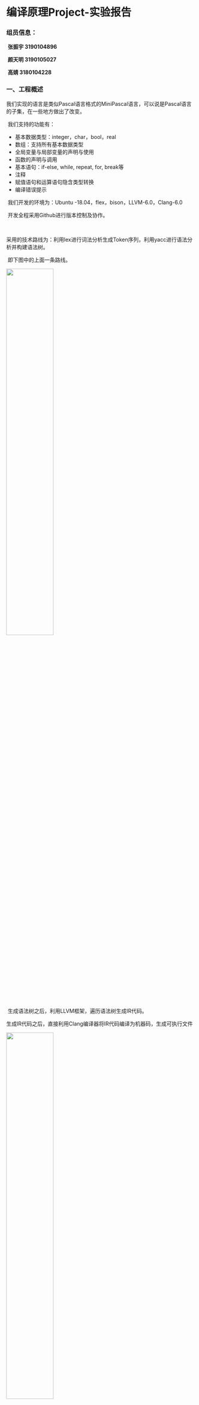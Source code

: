 

# 编译原理Project-实验报告

### **组员信息：**

​	**张振宇    3190104896**

​	**颜天明    3190105027**

​	**高婧        3180104228**



### 一、工程概述

​	我们实现的语言是类似Pascal语言格式的MiniPascal语言，可以说是Pascal语言的子集，在一些地方做出了改变。

​	我们支持的功能有：

- 基本数据类型：integer，char，bool，real
- 数组：支持所有基本数据类型
- 全局变量与局部变量的声明与使用
- 函数的声明与调用
- 基本语句：if-else, while, repeat, for, break等
- 注释
- 赋值语句和运算语句隐含类型转换
- 编译错误提示

​	我们开发的环境为：Ubuntu -18.04，flex，bison，LLVM-6.0，Clang-6.0

​	开发全程采用Github进行版本控制及协作。

​	

​	采用的技术路线为：利用lex进行词法分析生成Token序列，利用yacc进行语法分析并构建语法树。

​	即下图中的上面一条路线。

<img src="img/1.jpg" width="50%" />

​	生成语法树之后，利用LLVM框架，遍历语法树生成IR代码。

​	生成IR代码之后，直接利用Clang编译器将IR代码编译为机器码，生成可执行文件

<img src="img/2.jpg" width="50%" />



### 二、词法分析
##### 2.1. 工具介绍

在这次的实验当中，我们使用flex来完成词法分析过程。flex（快速词法分析产生器，fast lexical analyzer generator）是一种词法分析程序。它是lex的开放源代码版本，以BSD许可证发布。通常与GNU bison一同运作，但是它本身不不是GNU计划的一部分。
词法分析是将字符序列列转换为标记(token)序列列的过程。在词法分析阶段，编译器器读入源程序字符串流，将字符流转换为标记序列，同时将所需要的信息存储，然后将结果交给语法分析器。这是编译程序的第一个阶段且是必要阶段；词法分析的核心任务是扫描、识别单词且对识别出的单词给出定性、定长的处理。处理完成后，词法分析程序会生成将之前的程序文本转变为一系列token，传给之后的语法分析程序。示意图如下：
<img src="img/122.png" width="40%" />
标准lex文件由三部分组成，分别是定义区、规则区和⽤用户子过程区。在定义区，⽤用户可以编写C语⾔言中的声明语句，导入需要的头文件或声明变量。在规则区，用户需要编写以正则表达式和对应的动作的形式的代码。在用户子过程区，用户可以定义函数。

##### 2.2 实现过程

##### 2.2.1 立即数

```c++
digit [0-9]
letter [a-zA-Z]
string \"[^"]*\"
char \'.\'
id ({letter}|_)+({letter}|_|{digit})*
[0-9]{digit}* {
    yylval.type_int = atoi(yytext);   
   return INT;
}

-?(0|int)[.]{digit}+ {
    yylval.type_float = atof(yytext);
   return FLOAT;
}

{string} {
    char s[30] = {0};
    for(int i=0;i<strlen(yytext)-2;i++){
        s[i] = yytext[i+1];
    }
    yylval.type_string = s;
   return STRING;
}
"'\\n'" {
    yylval.type_char = 10;
    return CHAR;
}

"'\\0" {
    yylval.type_char = 0;
    return CHAR;
}
{char} {
    yylval.type_char = yytext[1];
   return CHAR;
}

{id} {
    yylval.id = strdup(yytext);
   return ID;
}
```
对于integer类型，我们检测一连串的数字；对于char类型，我们检测''包裹的任何一个单个字符和\开始的转义字符，对于string类型，我们检测""包裹的一连串的字符，对于identify类型，我们检测字母和下划线开头的一连串字符。

##### 2.2.2 保留字

```c++
<<<<<<< Updated upstream
"integer" { return TYPE_INT; printf("integer");}
"real" { return TYPE_FLOAT_8;}
"char" { return TYPE_CHAR;}
"string" { return TYPE_STRING;}
"array" { return ARRAY;}
"begin" { return BEGN;}
"break" { return BREAK;}
"case" {return CASE;}
"const" { return CONST;}
"to" { return TO;}
"do" { return DO;}
"else" { return ELSE;}
"end" { return END;}
"for" { return FOR;}
"function" { return FUNC;}
"if" { return IF;}
"of" { return OF;}
"procedure" { return PROC;}
"program" { return PROG;}
"repeat" { return REPEAT;}
"then" { return THEN;}
"until" { return UNTIL;}
"var" { return VAR;}
"while" { return WHILE;}
=======
"integer" {return TYPE_INT; printf("integer");}
"real" {return TYPE_FLOAT_8;}
"char" {return TYPE_CHAR;}
"string" {return TYPE_STRING;}
"array" {return ARRAY;}
"begin" {return BEGN;}
"break" {return BREAK;}
"case" {return CASE;}
"const" {return CONST;}
"to" {return TO;}
"do" {return DO;}
"else" {return ELSE;}
"end" {return END;}
"for" {return FOR;}
"function" {return FUNC;}
"if" {return IF;}
"of" {return OF;}
"procedure" {return PROC;}
"program" {return PROG;}
"repeat" {return REPEAT;}
"then" {return THEN;}
"until" {return UNTIL;}
"var" {return VAR;}
"while" {return WHILE;}
>>>>>>> Stashed changes
```
我们实现了部分pascal关键字的检测

##### 2.2.3 运算符

```c++
<<<<<<< Updated upstream
"not" { ;return NOT;}
"+" { return ADD;}
[-] { return SUB;}
"*" { return MUL;}
"/" { return DIV;}
"mod" { return MOD;}
"div" { return IDIV;}
"=" { return EQ;}
">" { return GRE;}
"<" { return LES;}
">=" { return GREQ;}
"<=" { return LESQ;}
"<>" { return NE;}
"or" { return OR;}
"and" { return AND;}
":=" { return ASSIGN;}
".." { return ARANGE;}
"[" { return LBR;}
"]" { return RBR;}
"(" { return LPR;}
")" { return RPR;}
"." { return DOT;}
"," { return COM;}
":" { return COL;}
";" { return SEMI;}
"^" { return CARET;}
=======
"not" {return NOT;}
"+" {return ADD;}
[-] {return SUB;}
"*" {return MUL;}
"/" {return DIV;}
"mod" {return MOD;}
"div" {return IDIV;}
"=" {return EQ;}
">" {return GRE;}
"<" {return LES;}
">=" {return GREQ;}
"<=" {return LESQ;}
"<>" {return NE;}
"or" {return OR;}
"and" {return AND;}
":=" {return ASSIGN;}
".." {return ARANGE;}
"[" {return LBR;}
"]" {return RBR;}
"(" {return LPR;}
")" {return RPR;}
"." {return DOT;}
"," {return COM;}
":" {return COL;}
";" {return SEMI;}
"^" {return CARET;}
>>>>>>> Stashed changes
"\n" {}
```
我们实现了pascal中运算符的检测。

### 三、语法分析
#### 3.1 工具介绍
yacc(Yet Another Compiler Compiler)，是一个经典的生成语法分析器的工具。yacc生成的编译器主要是用C语言写成的语法解析器（Parser），需要与词法解析器Lex一起使用，再把两部份产生出来的C程序一并编译。
yacc的输入是巴科斯范式（BNF）表达的语法规则以及语法规约的处理代码，Yacc输出的是基于表驱动的编译器，包含输入的语法规约的处理代码部分。yacc是开发编译器的一个有用的工具,采用LALR(1)语法分析方法。
与Lex相似，Yacc的输⼊入文件由以%%分割的三部分组成，分别是声明区、规则区和程序区。三部分的功能与Lex相似，不同的是规则区的正则表达式替换为CFG，在声明区要提前声明好使用到的终结符以及非终结符的类型。
在实验中，我们使用bison来进行yacc文件的编译。

#### 3.2 实现过程
##### 3.2.1 引入ast结点

```c++
%union{
    int type_int;
    float type_float;
    char type_char;
    char* type_string;
    char* id;
    ExprList* expr_list;
    Expr* expr_node;
    IDExpr* id_expr;
    Program* program_node;
    DeclPart* decl_part;
    FuncDeclList* func_list;
    OneFuncDecl* func_node;
    FuncHead* func_head;
    FuncBody* func_body;
    ExecPart* exec_part;
    Stmt* stmt_node;
    StmtList* stmt_list;
    AssignStmt* assign_node;
    ForStmt* for_node;
    FuncCallStmt* call_node;
    RepeatStmt* repeat_node;
    WhileStmt* while_node;
    IfStmt* if_node;
    ElseStmt* else_node;
    BreakStmt* break_node;
    VarDeclList* var_list;
    VarDecl* var_node;
    MyType* type_node;
    SimpleType* simple_type;
    IDList* id_list;
    ArrayType* array_type;
    ParaList* para_node;
    ProgHead* prog_head;
    BinExpr* bin_expr;
    UnaryExpr* un_expr;
    FunCallExpr* funcall_expr;
    ArrayExpr* array_expr;
}
```
在这里我们引入了ast文件中定义的各个结点结构，用作后面的非终结符类型定义。

##### 3.2.2 token定义

```c++
// 数据类型定义
%token TYPE_INT TYPE_INT_8 TYPE_INT_16 TYPE TYPE_INT_32 TYPE_INT_64 TYPE_BYTE TYPE_WORD TYPE_FLOAT_8 TYPE_FLOAT_16 TYPE_FLOAT_32 TYPE_BOOL TYPE_CHAR TYPE_STRING
// 符号
%token NOT ADD SUB MUL DIV MOD IDIV EQ GRE LES GREQ LESQ NE OR AND ASSIGN ARANGE LBR RBR LPR RPR DOT COM COL SEMI CARET
// 其他保留字
%token ARRAY BEGN BREAK CASE CONST TO DO ELSE END FOR FUNC IF OF PROC PROG REPEAT THEN UNTIL VAR WHILE
```
##### 3.2.3 非终结符定义

```c++
// 数据常量
%token<type_int> INT 
%token<type_float> FLOAT 
%token<type_char> CHAR
%token<type_string> STRING ID
// 结点
%type<expr_list> expr_list;
%type<expr_node> expr_node;
%type<id_expr> id_expr;
%type<program_node> program_node;
%type<decl_part> decl_part;
%type<func_list> func_list;
%type<func_node> func_node;
%type<func_head> func_head;
%type<func_body> func_body;
%type<exec_part> exec_part;
%type<stmt_node> stmt_node;
%type<stmt_list> stmt_list;
%type<assign_node> assign_node;
%type<for_node> for_node;
%type<call_node> call_node;
%type<repeat_node> repeat_node;
%type<while_node> while_node;
%type<if_node> if_node;
%type<else_node> else_node;
%type<break_node> break_node;
%type<var_list> var_list;
%type<var_node> var_node;
%type<simple_type> simple_type;
%type<id_list> id_list;
%type<para_node> para_node;
%type<prog_head> prog_head;
%type<expr_node> first_bin_expr;
%type<expr_node> second_bin_expr;
%type<expr_node> third_bin_expr;
%type<array_expr> array_expr;
```
我们使用之前引入的ast结点来定义这些非终结符。

##### 3.2.4 分析过程

```c++
program:
    program program_node
    | 
    ;

program_node:
    prog_head decl_part exec_part DOT { 
        ast_root = new Program($1, $2, $3); 
    }
;
```
我们将程序分为头部，定义部分，执行部分三个部分，每次新分析一个语句，我们都会建立一个对应的新结点，并将其需要的子节点赋值进去。
```c++
decl_part:
    VAR var_list func_list { 
        $$ = new DeclPart($2, $3); 
    }
    |
    { $$ = new DeclPart(); }
;
exec_part:
    BEGN stmt_list END { 
        $$ = new ExecPart($2);
    }
;
```
定义部分分为变量定义和函数定义，执行分为为一系列单独的可执行语句构成。
```c++
var_list:
    var_list var_node SEMI
{ $$ = $1;
  $$->pushVarDecl($2); }
    | 
{ $$ = new VarDeclList(); }
;

var_node:
    id_list COL simple_type{
        $$ = new VarDecl($3, $1); 
    }
    | id_list COL ARRAY LBR INT ARANGE INT RBR OF simple_type{
        ArrayType* ary = new ArrayType($5, $7, $10->getSimpleTypeName()); 
        $$ = new VarDecl(ary, $1);
    }
;
```
变量定义部分由一系列变量定义语句构成，一个单独的变量定义语句包括一组identidy开头，符号:紧随其后，加上变量类型（）可以是数组），后面可以加上初始化的部分。
```c++
simple_type:
    TYPE_INT
{ $$ = new SimpleType("integer"); }
    | TYPE_FLOAT_8
{ $$ = new SimpleType("real"); }
    | TYPE_FLOAT_32
{ $$ = new SimpleType("real"); }
    | TYPE_CHAR
{ $$ = new SimpleType("char"); }
    | TYPE_STRING
{ $$ = new SimpleType("string"); }
;
```
我们实现了以上五个数据类型的检测
```c++
func_list:
    func_list func_node
{ $$ = $1;
  $$->pushOneFuncDecl($2); }
    | 
{ $$ = new FuncDeclList(); }
;
func_node:
    func_head SEMI func_body SEMI
{ $$ = new OneFuncDecl($1, $3); }
;

func_head:
    FUNC ID LPR para_node RPR COL simple_type { 
        $$ = new FuncHead((string)$2, $7, $4); 
    }
;
func_body:
    var_list exec_part {
        $$ = new FuncBody($1, $2); 
    }
;
```
函数部分由一系列的函数构成，和pascal程序类似，每一个函数包含一个函数头，变量定义部分和函数体执行部分。函数头包含了函数参数和返回类型。
```c++
stmt_list:
    stmt_list stmt_node { 
        $$ = $1;
        $$->pushStmt($2); 
    }
    | stmt_node
{ $$ = new StmtList($1); }
;

stmt_node:
    assign_node
{ $$ = $1; }
    | for_node
{ $$ = $1; }
    | call_node
{ $$ = $1; }
    | repeat_node
{ $$ = $1; }
    | break_node
{ $$ = $1; }
    | while_node
{ $$ = $1; }
    | if_node
{ $$ = $1; }
;
```
执行部分语句体由一系列可单独执行的语句构成，这些语句分成了赋值语句，循环语句，条件语句等等。
```c++
assign_node:
    ID ASSIGN expr_node SEMI
{ IDExpr* id = new IDExpr("var", (string)$1); 
  $$ = new AssignStmt(id, $3); }
    | array_expr ASSIGN expr_node SEMI
{ $$ = new AssignStmt($1, $3); }
;
```
包:=的语句我们认为是赋值语句,赋值语句的左边可以是单个变量或者一个数组的某个元素，右边是一系列expresssion的组合
```c++
id_expr:
    ID
{ $$ = new IDExpr("var", (string)$1); }
    | INT
{ $$ = new IDExpr("Imm", (int)$1); }
    | CHAR
{ $$ = new IDExpr("Imm", (char)$1); }
    | FLOAT
{ $$ = new IDExpr("Imm", (double)$1); }
    | STRING
{ $$ = new IDExpr("Imm", (string)$1); }
;
```
expression的终点是identify或者立即数
```c++
expr_node:
    expr_node GRE first_bin_expr
{ $$ = new BinExpr("GT", $1, $3); }
    | expr_node LES first_bin_expr
{ $$ = new BinExpr("LT", $1, $3); }
    | expr_node EQ first_bin_expr
{ $$ = new BinExpr("EQUAL", $1, $3); }
    | expr_node GREQ first_bin_expr
{ $$ = new BinExpr("GE", $1, $3); }
    | expr_node LESQ first_bin_expr
{ $$ = new BinExpr("LE", $1, $3); }
    | expr_node NE first_bin_expr
{ $$ = new BinExpr("NE", $1, $3); }
    | first_bin_expr
{ $$ = $1; }
;

first_bin_expr:
    first_bin_expr ADD second_bin_expr
{ $$ = new BinExpr("PLUS", $1, $3); }
    | first_bin_expr SUB second_bin_expr
{ $$ = new BinExpr("MINUS", $1, $3); }
    | first_bin_expr OR second_bin_expr
{ $$ = new BinExpr("OR", $1, $3); }
    | second_bin_expr
{ $$ = $1; }
;

second_bin_expr:
    second_bin_expr MUL third_bin_expr
{ $$ = new BinExpr("MUL", $1, $3); }
    | second_bin_expr DIV third_bin_expr
{ $$ = new BinExpr("DIV", $1, $3); }
    | second_bin_expr IDIV third_bin_expr
{ $$ = new BinExpr("DIV", $1, $3); }
    | second_bin_expr AND third_bin_expr
{ $$ = new BinExpr("AND", $1, $3); }
    | second_bin_expr MOD third_bin_expr
{ $$ = new BinExpr("MOD", $1, $3); }
    | third_bin_expr
{ $$ = $1; }
;

third_bin_expr:
    NOT third_bin_expr
{ $$ = new UnaryExpr("NOT", $2); }
    | SUB third_bin_expr
{ $$ = new UnaryExpr("SUB", $2); }
    | ID LPR expr_list RPR
{ $$ = new FunCallExpr((string)$1, $3); }
    | array_expr
{ $$ = $1; }
    | LPR expr_node RPR
{ $$ = $2; }
    | id_expr
{ $$ = $1; }
```
按照运算符的优先级，我们逐步解析expression的集合体，并且考虑括号数组函数调用等因素。
```c++
array_expr:
    ID LBR expr_node RBR {
        $$ = new ArrayExpr((string)$1, $3);
    }
;
```
数组比较特殊，我们单独分析，为一个数组名和一个括号内的expression集合体
```c++
for_node:
    FOR ID ASSIGN expr_node TO expr_node DO exec_part SEMI {
        $$ = new ForStmt((string)$2, $4, $6, $8->sl); 
    }
    | FOR ID ASSIGN expr_node TO expr_node DO stmt_node {
        StmtList* sl = new StmtList($8);
        $$ = new ForStmt((string)$2, $4, $6, sl);
    }
;
while_node:
    WHILE expr_node DO exec_part SEMI{
        $$ = new WhileStmt($2, $4->sl); 
    }
    | WHILE expr_node DO stmt_node {
        StmtList* sl = new StmtList($4);
        $$ = new WhileStmt($2, sl);
    }
;
```
循环语句包括for循环和while循环，二者的分析差不多，都是一个条件语句加上statement集合体
```c++
if_node:
    IF LPR expr_node RPR THEN exec_part SEMI else_node
{ $$ = new IfStmt($3, $6->sl, $8); }
    | IF LPR expr_node RPR THEN stmt_node else_node
{ StmtList* sl = new StmtList();
  sl->pushStmt($6);
  $$ = new IfStmt($3, sl, $7); }
;

else_node:
    ELSE exec_part SEMI
{ $$ = new ElseStmt($2->sl); }
    | 
{ $$ = new ElseStmt(); }
;
```
条件语句包括一个if开头的判断和else，if语句包含一个条件判断expression和一系列可执行语句集合体，else语句可以没有。
### 四、语法树结构设计

利用面向对象的思想，我们将AST的每个节点定义成类和对象。利用多态和继承，我们将语法树的每一个节点抽象为基类BaseNode，基类中存储着每个节点共有的属性：classname，line-number，并定义了通用的方法及生成中间代码所用的CodeGen函数。

```c++
class BaseNode{
private:
    int line_num=-1;
    string classname = "base";
public:
    BaseNode(string name){ this->classname = name; }
    string getClass() const { return this->classname; }
    virtual llvm::Value *CodeGen(CodeGenContext &context) = 0;
};
```

利用基类BaseNode，我们将其余类对其进行继承，大致分为以下几类：

- 划分程序区域类型
- 表达式类型
- 语句类型
- 类型、变量、函数等与定义相关的类型

**划分区域：**

划分区域的节点的主要作用是将各区域的语句综合起来，有序的连在区域节点之下。通过这种设计，我们可以将程序清晰的分为几个区域，及更加细分为子区域，最终到达叶子节点。

采用这种设计的好处是：

- 每种区域都有特定的类，指针也根据具体情况而特化，这样能使语法树的语义更加清楚。
- 利用多态的机制，为每个节点增加一个CodeGen的虚函数，这样通过定义每种类的CodeGen方法，我们并不需要完全知道孩子是什么类型的派生类，只需要调用他们的CodeGen方法即可。
- 这种设计在定义语法树时需要很多代码，但是在使用时带来了极大的方便，因为我们在向下时已经清楚的知道了这种节点的孩子个数，如何使用。

类定义示例如下图所示：

```c++
class DeclPart : public BaseNode
{
private:
    VarDeclList *varlist;
    FuncDeclList *funclist;

public:
    DeclPart():BaseNode("declpart"){}
    DeclPart(VarDeclList *v, FuncDeclList *f) : BaseNode("declpart"), varlist(v), funclist(f) {}
    VarDeclList *getVarListNode() { return this->varlist; }
    FuncDeclList *getFuncPartNode() { return this->funclist; }
    virtual llvm::Value *CodeGen(CodeGenContext &context);
};
```

区域的划分大致如下：

<img src="img/3.jpg" width="50%" />

Program分为定义部分和执行部分，定义部分分为一组变量定义和一组函数定义。执行部分就是要执行的语句列表。



**表达式类型：**

表达式类型的节点都继承于基类Expr，共分为：

- IDExpr：存储立即数、变量名的表达式
- BinExpr：二元计算型的表达式
- UnaryExpr：一元计算型的表达式
- FuncallExpr：调用函数返回结果的表达式
- ArrayExpr：指定下标的数组的表达式



**语句类型：**

语句类型的节点都继承于基类Stmt，共分为：

- AssignStmt：赋值语句，左面是变量，右面是值
- ForStmt：循环类型的语句
- FunCallStmt：调用函数的语句（无用返回值）
- RepeatStmt：循环类型的语句
- WhileStmt：循环类型的语句
- IfStmt：条件控制类型的语句
- ElseStmt：和If配套使用
- BreakStmt：跳出循环的语句



**定义相关类型：**

定义相关的类型主要有：

MyType：类型的基类，派生类有：

- SimpleType：基本数据类型
- ArrayType：数组类型

OneFuncDecl：一个函数的定义

- FuncHead：函数头，包含函数名，返回类型，参数表
- FuncBody：变量定义、语句列表

VarDecl：一组变量定义

- 存有MyType类型的type
- IDList，变量名表

​	

### 五、语法树可视化

### 六、中间代码生成

##### 6.1、基本框架与语法树遍历方法：

在中间代码的生成中，我们主要使用的框架是LLVM框架，使用的版本是6.0 （ubuntu apt安装）

如上文所述，每个节点都有属于自己的虚函数方法。这样的话就可以采用一种“自驱动”的遍历方式。父节点调用子节点的Codegen方法，子节点的CodeGen方法也会进一步调用子节点的方法，如此以来就很自然的实现了语法树遍历，不用特别考虑遍历的顺序就可以实现正确顺序的遍历。

例如在赋值语句的CodenGen方法中：

```c++
llvm::Value* AssignStmt::CodeGen(CodeGenContext &context){
    cout<<"Generate AssignStmt..."<<endl;

    context.genpointer=true;
    auto lhs = this->getLeftExprNode()->CodeGen(context);
    
    context.genpointer=false;
    auto rhs = this->getRightExprNode()->CodeGen(context);
    
    ......
    
    return rhs;
}
```

这个节点可以直接调用左子节点和右子节点的Codegen方法，从而实现“需求驱动”的递归遍历。



##### 6.2、CodeGenContext类设计

LLVM的基本逻辑是，一个Module代表一个文件，一个BasicBlock代表一个代码块，所以生成代码实际上就是指定module之后，不断新建和向每个BasicBlock插入语句的过程。我们需要一个Context类来保存现在的文件信息和所在的块，以及历史块和很多的上下文信息。

```C++
class CodeGenContext{
private:
    std::vector<CodeGenBlock *> blocks;
    //主函数
    std::map<std::string,pair<int,int>> arrayrecord;
public:
    
    bool isGlobal=true;
    bool genpointer=false;
    bool breakif=false;
    llvm::Module *module;
    llvm::IRBuilder<> builder;
    llvm::Function *mainFunction;
    llvm::LLVMContext globalcontext;
    llvm::Function *curfunction;

    //system function
    llvm::Function *printf_func;
    llvm::Function *scanf_func;
    ...
}
```

context类中存储的变量有：isGlobal-当前是否在全局变量区。genpointer-当前是否在产生指针。breakif-当前if是否为break的if等信息。其中比较重要的属性为：module代表当前文件，curfunction代表当前所在函数，builder是llvm的一个工具类，可以指定插入的Block进行代码插入。

另外context中还定义了两个系统函数：输入和输出。

每个节点的CodeGen方法都需要讲context作为参数来获取上下文信息。



###### 下面将会展示每类节点的CodeGen方法的实现，在主函数中，只需要调用根节点的Codegen方法即可遍历整棵树。



##### 6.3、区域划分节点

区域划分节点的实现基本上为：按照顺序调用子节点的CodeGen方法。



##### 6.4、定义相关类型

分为函数定义和变量定义：

###### 函数定义的方法为：

- 根据返回类型和参数表创建函数类型
- 根据函数类型创建函数
- 保存上下文并将上下文切换到函数中
- 生成参数的局部变量
- 生成代表返回值的局部变量
- 生成函数体
- 返回返回值
- 恢复上下文
- api示例如下：

```c++
auto rettype = getLLVMtype(this->getFuncDeclNode()->getRetType(),context);
auto func_type = llvm::FunctionType::get(rettype,llvm::makeArrayRef(para_types),false);
auto function = llvm::Function::Create(func_type,llvm::Function::ExternalLinkage,
        		this->getFuncDeclNode()->getFuncName(),context.module);
```



###### 变量定义的方法为：

- 获取变量的Type （array或simple）
- 检测全局或局部
- 调用llvm的api进行声明
- api示例如下：

```c++
       llvm::Value * ret;
       for(auto i=list.begin(); i!=list.end(); i++){
            ret = new llvm::GlobalVariable(
          		*context.module,ty,false,
                llvm::GlobalVariable::ExternalLinkage,constant,*i
            );
            cout<<"create global: "<<*i<<endl;
       }
       return ret; 
```



###### 在变量定义的时候，根据数组和基本类型调用不同的api



##### 6.5、语句相关类型

###### 赋值语句：

- 调用左子节点，获取变量指针
- 调用右子节点，获取值
- 判断是否需要隐式类型转换
- 利用llvm api进行赋值

```c++
		context.builder.CreateStore(rhs,lhs);
```





###### 函数调用语句：

- 判断是系统函数还是用户函数
- 系统函数要将参数处理为特定格式
- 用户函数直接调用函数调用的表达式的方法来实现

```c++
llvm::Value* FuncCallStmt::CodeGen(CodeGenContext &context){
    cout<<"Generating FuncCallStmt..."<<endl;
    if(this->getFuncName()=="write"||this->getFuncName()=="writeln"|| this->getFuncName()=="write10d"){
        return SysCall(this,context);
    }
    else if(this->getFuncName()=="read"||this->getFuncName()=="readln"){
        return SysCall(this,context);
    }
    else{
        // user's function
        auto Funcall = new FunCallExpr(this->getFuncName(),this->getParaExprListNode());
        return Funcall->CodeGen(context);
    }
    return NULL;
}
```



###### 循环控制语句，以For语句为例：

- 将语句分为四块，分别的entry初始化，body语句体，end循环及结束判断，next下一个块
- entry中要将循环变量赋初值并做初步判断，创建跳向body的语句
- body插入for内部的语句
- end将循环变量增加并且增加条件判断和跳转语句
- 在body中要将body块放入栈中并记录break语句应该跳到的位置，即next块
- 结束后将栈顶的块跳出，替换为next块，next块将继承栈顶块的break位置

###### 其余循环控制和for大同小异，比for更加简单，不再展示，但是要注意body块一定会入栈并且记录break的位置。



###### 条件控制语句：

- 将语句分为三个代码块，blocktrue判断条件为true时的语句块,blockfalse判断条件为false时的语句块,next下一个语句块。
- 创建一个条件跳转来控制跳转到blocktrue或者blockfalse
- 生成两个block中的语句，两个块最后跳转到next

条件控制中一个关键点是if之后的跳转有可能经过break的更改，如果连续插入两条跳转，生成的IR会出错，所以当有break的时候只能用break跳转代替原来的跳转。



##### 6.6、表达式相关类型

###### 二元运算表达式：

- 调用左右节点获取左右的值
- 判断是否需要隐式类型转换
- 根据op值进行不同运算
- api调用示例如下：

```c++
        if(op == "PLUS") 
            return context.builder.CreateFAdd(L,R,"add");
        else if(op=="MINUS") 
            return context.builder.CreateFSub(L,R,"sub");
        else if(op=="MUL") 
            return context.builder.CreateFMul(L,R,"mul");
```



###### 单目运算表达式：

- 获取唯一的子节点值
- 根据op值进行运算
- api调用如下：

```c++
	if(op == "NOT")
        return context.builder.CreateNot(this->getExprNode()->CodeGen(context));
```



###### 函数调用表达式：

- 利用module的api获得函数指针
- 获取参数的值
- 利用CreateCall的api调用函数

```c++
llvm::Value* FunCallExpr::CodeGen(CodeGenContext &context){
    ......
    auto callee = context.module->getFunction(this->getFuncName());
    vector<llvm::Value*> args;
    for(auto it : this->getExprListNode()->getExprList()){
        args.push_back(it->CodeGen(context));
    }
    return context.builder.CreateCall(callee,args);
}
```

函数调用语句利用函数调用表达式实现函数调用的时候，无需返回值，但是函数调用表达式一定会返回返回值。



###### 数组取值表达式:

- 首先获得index节点的生成值
- 利用CreateInBoundsGEP的api取指针
- 判断当前是否在取指针，从而返回值或指针

```c++
    if(context.genpointer)
        return context.builder.CreateInBoundsGEP(arrptr,{zero,trueindex});
    else 
        return context.builder.CreateLoad(context.builder.CreateInBoundsGEP(arrptr,						{zero,trueindex}));
```



###### 立即数或变量类型的表达式：

- IDExpr是语法树中叶子类型的节点，能够利用本身存储的信息返回llvm::Value类型的值。

- IDExpr中存储了type属性，区分立即数和变量名

- 根据属性及api返回值或指针



### 七、编译器测试

##### 1、机器码生成

将生成的IR输出到.ll类型的文件中，利用clang xx.ll -o result 指令生成result可执行文件



##### 2、测试样例

###### 快速排序：

```pascal
program quicksort;
var
    n,k:integer;
    a:array[1..10002] of integer;
    i,j,m,t:integer;
function qsort(l,r:integer):integer;
begin
    i:=l;
    j:=r;
    m:=a[(l+r) div 2];
    repeat
        while (a[i]<m) do i:=i+1;
        while (a[j]>m) do j:=j-1;
        if( not(i>j)) then
        begin
        t:=a[i];
        a[i]:=a[j];
        a[j]:=t;
        i:=i+1;
        j:=j-1;
        end;
    until i>j;
    if (l<j) then qsort(l,j);
    if (i<r) then qsort(i,r);
end;
begin
    read(n);
    for k:=1 to n do
        read(a[k]);
    qsort(1,n);
    for k:=1 to n do begin
        writeln(a[k]);
    end;
end.
```

###### 测试结果：

<img src="img/4.jpg" width="50%" />



###### 矩阵乘法：

```pascal
program matrixMul;
var
    a, b, result : array [0 .. 1000] of integer; 
    rowA, rowB, columnA, columnB: integer;
    i, j, k, idx1, idx2, idx3 : integer;
begin
    read(rowA, columnA); 
    for i := 0 to rowA - 1 do
    begin
        for j := 0 to columnA - 1 do
        begin
            idx1 := i * columnA + j;
            read(a[idx1]);
        end;
    end;

    read(rowB, columnB); 
    for i := 0 to rowB - 1 do
    begin
        for j := 0 to columnB - 1 do
        begin
            idx1 := i * columnB + j;
            read(b[idx1]);
        end;
    end;

    if (columnA = rowB) then
    begin
        for i := 0 to rowA - 1 do
        begin
            for j := 0 to columnB - 1 do
            begin
                idx1 := i * columnB + j;
                result[idx1] := 0;
                for k := 0 to rowB - 1 do
                begin
                    idx2 := i * columnA + k;
                    idx3 := k * columnB + j;
                    result[idx1] := result[idx1] + (a[idx2] * b[idx3]);
                end;
            end;
        end;

        for i := 0 to rowA - 1 do
        begin
            for j := 0 to columnB - 1 do
            begin
                idx1 := i * columnB + j;
                write10d(result[idx1]);
            end;
            writeln(""); 
        end;
    end;

    else
    begin
        writeln("Incompatible Dimensions");
    end;
end.
```

###### 测试结果：

<img src="img/5.jpg" width="50%" />



###### 课程表：

代码复杂不再展示

###### 测试结果：

<img src="img/6.jpg" width="50%" />



### 八、心得与体会

本次实验中，我们花费了半个星期的时间来设计语法树结构，设计阶段花费的时间也让我们后续的工作进行的更加容易。语法树结构设计完毕后，我们三个人就可以分别去做三部分工作。

在中间代码的生成中，一个最大的难点就是LLVM api的使用，英文文档晦涩难懂，难以阅读，我们找到了很多关于IR生成的博客，和一个gnu.org提供的toy complier样例，从而学会了IR生成的基本流程和方法。在具体的api调用中，多使用vscode的转到定义方法查看llvm的源代码，源代码中的注释和变量名比文档中写的清楚很多。
